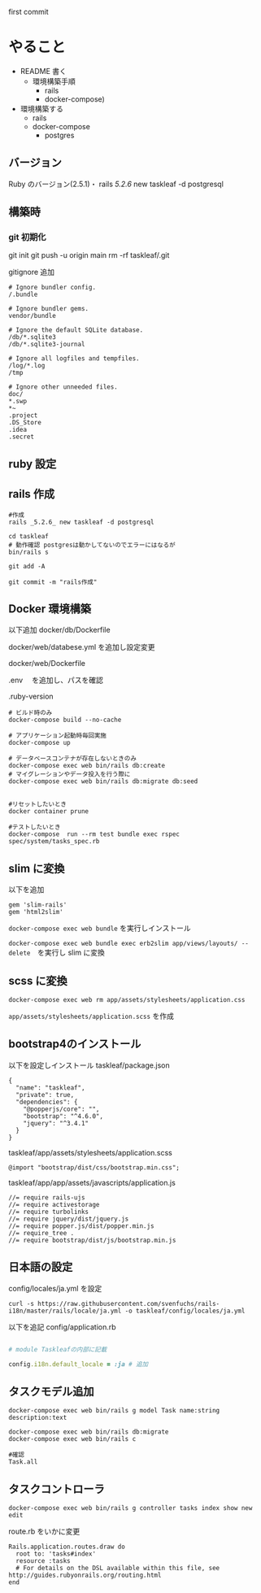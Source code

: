 first commit

# やること

- README 書く
  - 環境構築手順
    - rails
    - docker-compose)
- 環境構築する
  - rails
  - docker-compose
    - postgres

## バージョン

Ruby のバージョン(2.5.1)・
rails _5.2.6_ new taskleaf -d postgresql

## 構築時

### git 初期化

git init
git push -u origin main
rm -rf taskleaf/.git

gitignore 追加

```
# Ignore bundler config.
/.bundle

# Ignore bundler gems.
vendor/bundle

# Ignore the default SQLite database.
/db/*.sqlite3
/db/*.sqlite3-journal

# Ignore all logfiles and tempfiles.
/log/*.log
/tmp

# Ignore other unneeded files.
doc/
*.swp
*~
.project
.DS_Store
.idea
.secret
```

## ruby 設定

## rails 作成

```
#作成
rails _5.2.6_ new taskleaf -d postgresql

cd taskleaf
# 動作確認 postgresは動かしてないのでエラーにはなるが
bin/rails s

git add -A

git commit -m "rails作成"
```

## Docker 環境構築

以下追加
docker/db/Dockerfile

docker/web/databese.yml を追加し設定変更

docker/web/Dockerfile

.env 　を追加し、パスを確認

.ruby-version

```shell
# ビルド時のみ
docker-compose build --no-cache

# アプリケーション起動時毎回実施
docker-compose up

# データベースコンテナが存在しないときのみ
docker-compose exec web bin/rails db:create
# マイグレーションやデータ投入を行う際に
docker-compose exec web bin/rails db:migrate db:seed


#リセットしたいとき
docker container prune

#テストしたいとき
docker-compose  run --rm test bundle exec rspec spec/system/tasks_spec.rb

```

## slim に変換

以下を追加

```
gem 'slim-rails'
gem 'html2slim'
```

`docker-compose exec web bundle` を実行しインストール

`docker-compose exec web bundle exec erb2slim app/views/layouts/ --delete`　を実行し slim に変換

## scss に変換

`docker-compose exec web rm app/assets/stylesheets/application.css`

`app/assets/stylesheets/application.scss` を作成




## bootstrap4のインストール

以下を設定しインストール
taskleaf/package.json
```
{
  "name": "taskleaf",
  "private": true,
  "dependencies": {
    "@popperjs/core": "",
    "bootstrap": "^4.6.0",
    "jquery": "^3.4.1"
  }
}

```

taskleaf/app/assets/stylesheets/application.scss
```
@import "bootstrap/dist/css/bootstrap.min.css";

```

taskleaf/app/app/assets/javascripts/application.js
```
//= require rails-ujs
//= require activestorage
//= require turbolinks
//= require jquery/dist/jquery.js
//= require popper.js/dist/popper.min.js
//= require_tree .
//= require bootstrap/dist/js/bootstrap.min.js
```


## 日本語の設定

config/locales/ja.yml を設定

```shell
curl -s https://raw.githubusercontent.com/svenfuchs/rails-i18n/master/rails/locale/ja.yml -o taskleaf/config/locales/ja.yml
```

以下を追記
config/application.rb

```ruby

# module Taskleafの内部に記載

config.i18n.default_locale = :ja # 追加

```

## タスクモデル追加

```
docker-compose exec web bin/rails g model Task name:string description:text
```

```
docker-compose exec web bin/rails db:migrate
docker-compose exec web bin/rails c

#確認
Task.all
```

## タスクコントローラ

```
docker-compose exec web bin/rails g controller tasks index show new edit

```

route.rb をいかに変更

```
Rails.application.routes.draw do
  root to: 'tasks#index'
  resource :tasks
  # For details on the DSL available within this file, see http://guides.rubyonrails.org/routing.html
end
```
